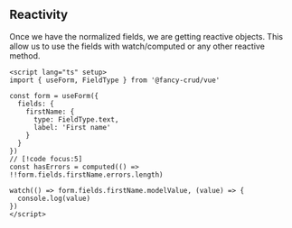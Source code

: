 ## Reactivity
Once we have the normalized fields, we are getting reactive objects. This allow us to use the fields with watch/computed or any other reactive method.


```vue
<script lang="ts" setup>
import { useForm, FieldType } from '@fancy-crud/vue'

const form = useForm({
  fields: {
    firstName: {
      type: FieldType.text,
      label: 'First name'
    }
  }
})
// [!code focus:5]
const hasErrors = computed(() => !!form.fields.firstName.errors.length)

watch(() => form.fields.firstName.modelValue, (value) => {
  console.log(value)
})
</script>
```
